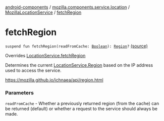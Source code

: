 [android-components](../../index.md) / [mozilla.components.service.location](../index.md) / [MozillaLocationService](index.md) / [fetchRegion](./fetch-region.md)

# fetchRegion

`suspend fun fetchRegion(readFromCache: `[`Boolean`](https://kotlinlang.org/api/latest/jvm/stdlib/kotlin/-boolean/index.html)`): `[`Region`](../-location-service/-region/index.md)`?` [(source)](https://github.com/mozilla-mobile/android-components/blob/master/components/service/location/src/main/java/mozilla/components/service/location/MozillaLocationService.kt#L66)

Overrides [LocationService.fetchRegion](../-location-service/fetch-region.md)

Determines the current [LocationService.Region](../-location-service/-region/index.md) based on the IP address used to access the service.

https://mozilla.github.io/ichnaea/api/region.html

### Parameters

`readFromCache` - Whether a previously returned region (from the cache) can be returned
(default) or whether a request to the service should always be made.